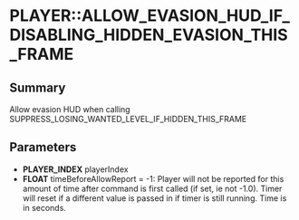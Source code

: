 # PLAYER::ALLOW_EVASION_HUD_IF_DISABLING_HIDDEN_EVASION_THIS_FRAME

## Summary
Allow evasion HUD when calling SUPPRESS_LOSING_WANTED_LEVEL_IF_HIDDEN_THIS_FRAME

## Parameters
* **PLAYER_INDEX** playerIndex
* **FLOAT** timeBeforeAllowReport = -1:
Player will not be reported for this amount of time after command is first called (if set, ie not -1.0).
Timer will reset if a different value is passed in if timer is still running.
Time is in seconds.